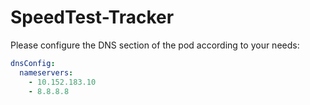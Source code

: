 # SpeedTest-Tracker

Please configure the DNS section of the pod according to your needs:

```yml
dnsConfig:
  nameservers:
    - 10.152.183.10
    - 8.8.8.8
```
